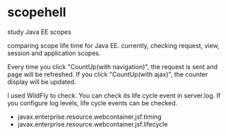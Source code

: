 # scopehell
study Java EE scopes

comparing scope life time for Java EE.
currently, checking request, view, session and application scopes.

Every time you click "CountUp(with navigation)", the request is sent and page will be refreshed.
If you click "CountUp(with ajax)", the counter display will be updated.

I used WildFly to check.
You can check its life cycle event in server.log.
If you configure log levels, life cycle events can be checked.

* javax.enterprise.resource.webcontainer.jsf.timing
* javax.enterprise.resource.webcontainer.jsf.lifecycle



